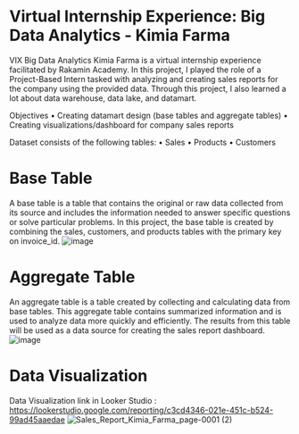# Virtual Internship Experience: Big Data Analytics - Kimia Farma

VIX Big Data Analytics Kimia Farma is a virtual internship experience facilitated by Rakamin Academy. In this project, I played the role of a Project-Based Intern tasked with analyzing and creating sales reports for the company using the provided data. Through this project, I also learned a lot about data warehouse, data lake, and datamart.

Objectives
•	Creating datamart design (base tables and aggregate tables)
•	Creating visualizations/dashboard for company sales reports

Dataset consists of the following tables:
•	Sales
•	Products
•	Customers

# Base Table 

A base table is a table that contains the original or raw data collected from its source and includes the information needed to answer specific questions or solve particular problems. In this project, the base table is created by combining the sales, customers, and products tables with the primary key on invoice_id.
![image](https://github.com/aldilahariwibowo/Sales-Report-Kimia-Farma/assets/80616937/ee45145c-e490-490a-9f2c-d90e51fa9ae3)


# Aggregate Table 

An aggregate table is a table created by collecting and calculating data from base tables. This aggregate table contains summarized information and is used to analyze data more quickly and efficiently. The results from this table will be used as a data source for creating the sales report dashboard.
![image](https://github.com/aldilahariwibowo/Sales-Report-Kimia-Farma/assets/80616937/1a602a08-e52a-4b70-9fec-12b0d6ab5988)

# Data Visualization

Data Visualization link in Looker Studio : https://lookerstudio.google.com/reporting/c3cd4346-021e-451c-b524-99ad45aaedae
![Sales_Report_Kimia_Farma_page-0001 (2)](https://github.com/aldilahariwibowo/Sales-Report-Kimia-Farma/assets/80616937/1f2ee9c4-a608-4043-ae55-70a8529a505a)





